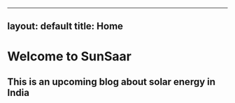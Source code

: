 <!-- Google tag (gtag.js) -->
<script async src="https://www.googletagmanager.com/gtag/js?id=G-D84Q9BCVTK"></script>
<script>
  window.dataLayer = window.dataLayer || [];
  function gtag(){dataLayer.push(arguments);}
  gtag('js', new Date());

  gtag('config', 'G-D84Q9BCVTK');
</script>

---
layout: default
title: Home
---

# Welcome to SunSaar
## This is an upcoming blog about solar energy in India
